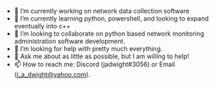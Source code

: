 - 🔭 I’m currently working on network data collection software
- 🌱 I’m currently learning python, powershell, and looking to expand eventually into c++
- 👯 I’m looking to collaborate on python based network monitoring administration software development.
- 🤔 I’m looking for help with pretty much everything.
- 💬 Ask me about as little as possible, but I am willing to help!
- 📫 How to reach me: Discord (jadwight#3056) or Email (j_a_dwight@yahoo.com).
